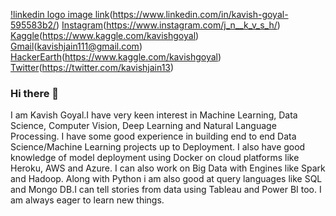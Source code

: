 [!linkedin logo image link](KavishGoyal/blob/master/linkedin-logo-icon-social-media-symbol-business-vector-21628742.jpg)(https://www.linkedin.com/in/kavish-goyal-595583b2/) [Instagram](KavishGoyal/blob/master/download.jpeg)(https://www.instagram.com/j_n__k_v_s_h/) [Kaggle](KavishGoyal/KavishGoyal/blob/master/download.png)(https://www.kaggle.com/kavishgoyal)  [Gmail](KavishGoyal/blob/master/download%20(1).png)(kavishjain111@gmail.com)
[HackerEarth](KavishGoyal/blob/master/HackerEarth_logo.png)(https://www.kaggle.com/kavishgoyal) [Twitter](KavishGoyal/blob/master/download%20(1).jpeg)(https://twitter.com/kavishjain13)

### Hi there 👋

 I am Kavish Goyal.I have very keen interest in Machine Learning, Data Science, Computer Vision, Deep Learning and Natural Language Processing.
 I have some good experience in building end to end Data Science/Machine Learning projects up to Deployment.
 I also have good knowledge of model deployment using Docker on cloud platforms like Heroku, AWS and Azure.
 I can also work on Big Data with Engines like Spark and Hadoop.
 Along with Python i am also good at query languages like SQL and Mongo DB.I can tell stories from data using Tableau and Power BI too.
 I am always eager to learn new things.
 
<!--
**KavishGoyal/KavishGoyal** is a ✨ _special_ ✨ repository because its `README.md` (this file) appears on your GitHub profile.

Here are some ideas to get you started:

- 🔭 I am currently working on building a NLP project.
- 🌱 I am currently learning Natural Language Processing techniques like: Transformers, BERT.
- 👯 I am looking to collaborate on exciting Data Science/ AI projects, Hackathons and to contribute to open source projects.
- 🤔 I am looking for opportunity for full time job/internship in the AI/Data Science domain and to contribute towards the welfare of the Community.
- 🤔 I am looking for help in deploying my other NLP project using Docker container on any cloud platform.
- 💬 Ask me about anything related to Data Science/AI/ML and how i created my own path to become ,what i am today.
- 📫 How to reach me: Connect with me directly on Linkedin[https://www.linkedin.com/in/kavish-goyal-595583b2/],On GitHub [https://github.com/KavishGoyal/] or    contact me directly on [Gmail][kavishjain111@gmail.com]
- 😄 Pronouns: :blind:
- ⚡ Fun fact: ... Our stories are not fairytales, these are real and Data Driven.
-->
